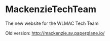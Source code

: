# MackenzieTechTeam
The new website for the WLMAC Tech Team

Old version: http://mackenzie.av.paperplane.io/
